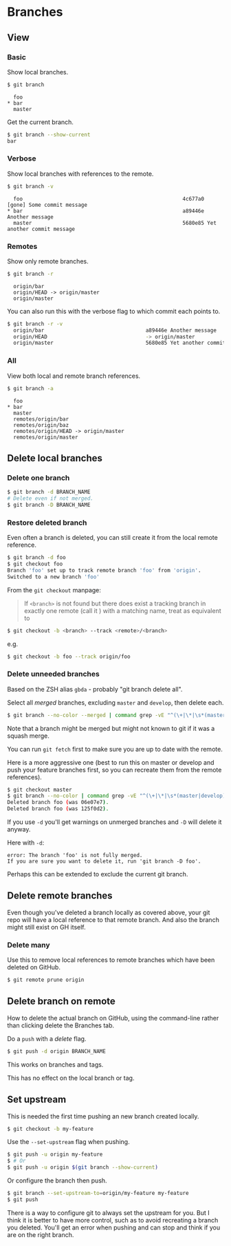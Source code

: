 # Branches


## View

### Basic

Show local branches.

```sh
$ git branch
```
```
  foo
* bar
  master
```

Get the current branch.

```sh
$ git branch --show-current
bar
```

### Verbose

Show local branches with references to the remote.

```sh
$ git branch -v
```
```
  foo                                                    4c677a0 [gone] Some commit message
* bar                                                    a89446e Another message
  master                                                 5680e85 Yet another commit message
  ```

### Remotes

Show only remote branches.

```sh
$ git branch -r
```
```
  origin/bar
  origin/HEAD -> origin/master
  origin/master
```

You can also run this with the verbose flag to which commit each points to.

```sh
$ git branch -r -v
  origin/bar                                 a89446e Another message
  origin/HEAD                                -> origin/master
  origin/master                              5680e85 Yet another commit message
```

### All

View both local and remote branch references.

```sh
$ git branch -a
```
```
  foo
* bar
  master
  remotes/origin/bar
  remotes/origin/baz
  remotes/origin/HEAD -> origin/master
  remotes/origin/master
```



## Delete local branches

### Delete one branch

```sh
$ git branch -d BRANCH_NAME
# Delete even if not merged.
$ git branch -D BRANCH_NAME
```

### Restore deleted branch

Even often a branch is deleted, you can still create it from the local remote reference.

```sh
$ git branch -d foo
$ git checkout foo
Branch 'foo' set up to track remote branch 'foo' from 'origin'.
Switched to a new branch 'foo'
```

From the `git checkout` manpage:

> If `<branch>` is not found but there does exist a tracking branch in exactly one remote (call it <remote>) with a matching name, treat as equivalent to

```sh
$ git checkout -b <branch> --track <remote>/<branch>
```

e.g.

```sh
$ git checkout -b foo --track origin/foo
```

### Delete unneeded branches

Based on the ZSH alias `gbda` - probably "git branch delete all".

Select all _merged_ branches, excluding `master` and `develop`, then delete each.

```sh
$ git branch --no-color --merged | command grep -vE "^(\+|\*|\s*(master|develop)\s*$)" | command xargs -n 1 git branch -d
```

Note that a branch might be merged but might not known to git if it was a squash merge.

You can run `git fetch` first to make sure you are up to date with the remote.

Here is a more aggressive one (best to run this on master or develop and push your feature branches first, so you can recreate them from the remote references).

```sh
$ git checkout master
$ git branch --no-color | command grep -vE "^(\+|\*|\s*(master|develop)\s*$)" | command xargs -n 1 git branch -D
Deleted branch foo (was 06e07e7).
Deleted branch foo (was 125f0d2).
```

If you use `-d` you'll get warnings on unmerged branches and `-D` will delete it anyway.

Here with `-d`:
```
error: The branch 'foo' is not fully merged.
If you are sure you want to delete it, run 'git branch -D foo'.
```

Perhaps this can be extended to exclude the current git branch.


## Delete remote branches

Even though you've deleted a branch locally as covered above, your git repo will have a local reference to that remote branch. And also the branch might still exist on GH itself.

### Delete many

Use this to remove local references to remote branches which have been deleted on GitHub.

```sh
$ git remote prune origin
```

## Delete branch on remote

How to delete the actual branch on GitHub, using the command-line rather than clicking delete the Branches tab.

Do a `push` with a _delete_ flag.

```sh
$ git push -d origin BRANCH_NAME
```

This works on branches and tags.

This has no effect on the local branch or tag.


## Set upstream

This is needed the first time pushing an new branch created locally.

```sh
$ git checkout -b my-feature
```

Use the `--set-upstream` flag when pushing.

```sh
$ git push -u origin my-feature
$ # Or
$ git push -u origin $(git branch --show-current)
```

Or configure the branch then push.

```sh
$ git branch --set-upstream-to=origin/my-feature my-feature
$ git push
```

There is a way to configure git to always set the upstream for you. But I think it is better to have more control, such as to avoid recreating a branch you deleted. You'll get an error when pushing and can stop and think if you are on the right branch.
